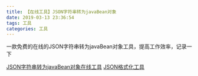 ```yaml
---
title: 【在线工具】JSON字符串转为javaBean对象
date: 2019-03-13 23:36:54
tags: 工具
categories: 工具
---
```


一款免费的在线的JSON字符串转为javaBean对象工具，提高工作效率，记录一下


[JSON字符串转为javaBean对象在线工具](https://www.bejson.com/json2javapojo/new/)
[JSON格式化工具](https://www.json.cn/)

